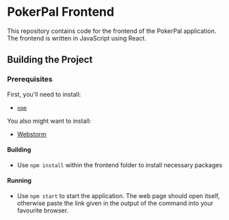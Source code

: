 # PokerPal Frontend

This repository contains code for the frontend of the PokerPal application. The frontend is written 
in JavaScript using React.

## Building the Project
 
### Prerequisites

First, you'll need to install:

- [`npm`](https://docs.npmjs.com/)
 
You also might want to install:

- [Webstorm](https://www.jetbrains.com/webstorm/download/)
 
#### Building

- Use `npm install` within the frontend folder to install necessary packages
 
#### Running

- Use `npm start` to start the application. The web page should open itself, otherwise paste the 
  link given in the output of the command into your favourite browser.

